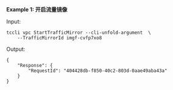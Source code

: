**Example 1: 开启流量镜像**



Input: 

```
tccli vpc StartTrafficMirror --cli-unfold-argument  \
    --TrafficMirrorId imgf-cvfp7xo8
```

Output: 
```
{
    "Response": {
        "RequestId": "404428db-f850-40c2-803d-0aae49aba43a"
    }
}
```

